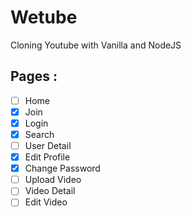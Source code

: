 # Wetube

Cloning Youtube with Vanilla and NodeJS


## Pages : 

- [ ] Home
- [x] Join
- [x] Login
- [x] Search
- [ ] User Detail
- [x] Edit Profile
- [x] Change Password
- [ ] Upload Video
- [ ] Video Detail
- [ ] Edit Video